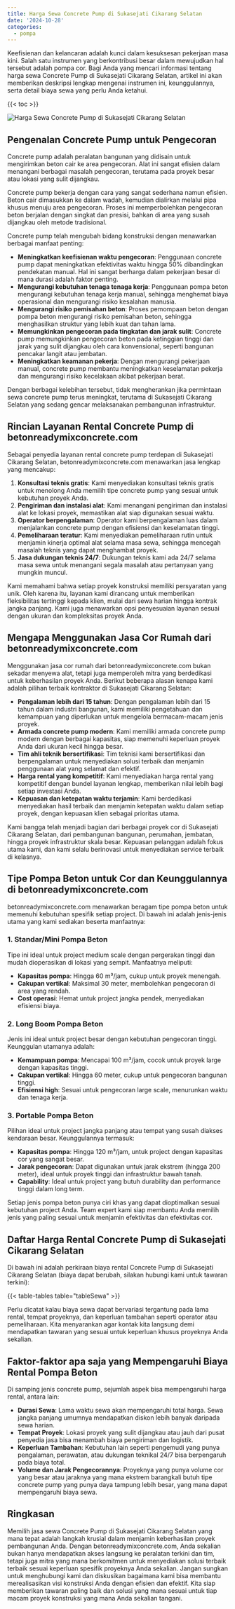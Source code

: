 ```yaml
---
title: Harga Sewa Concrete Pump di Sukasejati Cikarang Selatan
date: '2024-10-28'
categories:
  - pompa
---
```


Keefisienan dan kelancaran adalah kunci dalam kesuksesan pekerjaan masa kini. Salah satu instrumen yang berkontribusi besar dalam mewujudkan hal tersebut adalah pompa cor. Bagi Anda yang mencari informasi tentang harga sewa Concrete Pump di Sukasejati Cikarang Selatan, artikel ini akan memberikan deskripsi lengkap mengenai instrumen ini, keunggulannya, serta detail biaya sewa yang perlu Anda ketahui.

{{< toc >}}

![Harga Sewa Concrete Pump di Sukasejati Cikarang Selatan](https://betoncor8.github.io/pump/concrete-pump%20(24).png)

## Pengenalan Concrete Pump untuk Pengecoran

Concrete pump adalah peralatan bangunan yang didisain untuk mengirimkan beton cair ke area pengecoran. Alat ini sangat efisien dalam menangani berbagai masalah pengecoran, terutama pada proyek besar atau lokasi yang sulit dijangkau.

Concrete pump bekerja dengan cara yang sangat sederhana namun efisien. Beton cair dimasukkan ke dalam wadah, kemudian dialirkan melalui pipa khusus menuju area pengecoran. Proses ini memperbolehkan pengecoran beton berjalan dengan singkat dan presisi, bahkan di area yang susah dijangkau oleh metode tradisional.

Concrete pump telah mengubah bidang konstruksi dengan menawarkan berbagai manfaat penting:

- **Meningkatkan keefisienan waktu pengecoran**: Penggunaan concrete pump dapat meningkatkan efektivitas waktu hingga 50% dibandingkan pendekatan manual. Hal ini sangat berharga dalam pekerjaan besar di mana durasi adalah faktor penting.
- **Mengurangi kebutuhan tenaga tenaga kerja**: Penggunaan pompa beton mengurangi kebutuhan tenaga kerja manual, sehingga menghemat biaya operasional dan mengurangi risiko kesalahan manusia.
- **Mengurangi risiko pemisahan beton**: Proses pemompaan beton dengan pompa beton mengurangi risiko pemisahan beton, sehingga menghasilkan struktur yang lebih kuat dan tahan lama.
- **Memungkinkan pengecoran pada tingkatan dan jarak sulit**: Concrete pump memungkinkan pengecoran beton pada ketinggian tinggi dan jarak yang sulit dijangkau oleh cara konvensional, seperti bangunan pencakar langit atau jembatan.
- **Meningkatkan keamanan pekerja**: Dengan mengurangi pekerjaan manual, concrete pump membantu meningkatkan keselamatan pekerja dan mengurangi risiko kecelakaan akibat pekerjaan berat.

Dengan berbagai kelebihan tersebut, tidak mengherankan jika permintaan sewa concrete pump terus meningkat, terutama di Sukasejati Cikarang Selatan yang sedang gencar melaksanakan pembangunan infrastruktur.

## Rincian Layanan Rental Concrete Pump di betonreadymixconcrete.com

Sebagai penyedia layanan rental concrete pump terdepan di Sukasejati Cikarang Selatan, betonreadymixconcrete.com menawarkan jasa lengkap yang mencakup:

1. **Konsultasi teknis gratis**: Kami menyediakan konsultasi teknis gratis untuk menolong Anda memilih tipe concrete pump yang sesuai untuk kebutuhan proyek Anda.
2. **Pengiriman dan instalasi alat**: Kami menangani pengiriman dan instalasi alat ke lokasi proyek, memastikan alat siap digunakan sesuai waktu.
3. **Operator berpengalaman**: Operator kami berpengalaman luas dalam menjalankan concrete pump dengan efisiensi dan keselamatan tinggi.
4. **Pemeliharaan teratur**: Kami menyediakan pemeliharaan rutin untuk menjamin kinerja optimal alat selama masa sewa, sehingga mencegah masalah teknis yang dapat menghambat proyek.
5. **Jasa dukungan teknis 24/7**: Dukungan teknis kami ada 24/7 selama masa sewa untuk menangani segala masalah atau pertanyaan yang mungkin muncul.

Kami memahami bahwa setiap proyek konstruksi memiliki persyaratan yang unik. Oleh karena itu, layanan kami dirancang untuk memberikan fleksibilitas tertinggi kepada klien, mulai dari sewa harian hingga kontrak jangka panjang. Kami juga menawarkan opsi penyesuaian layanan sesuai dengan ukuran dan kompleksitas proyek Anda.

## Mengapa Menggunakan Jasa Cor Rumah dari betonreadymixconcrete.com

Menggunakan jasa cor rumah dari betonreadymixconcrete.com bukan sekadar menyewa alat, tetapi juga memperoleh mitra yang berdedikasi untuk keberhasilan proyek Anda. Berikut beberapa alasan kenapa kami adalah pilihan terbaik kontraktor di Sukasejati Cikarang Selatan:

- **Pengalaman lebih dari 15 tahun**: Dengan pengalaman lebih dari 15 tahun dalam industri bangunan, kami memiliki pengetahuan dan kemampuan yang diperlukan untuk mengelola bermacam-macam jenis proyek.
- **Armada concrete pump modern**: Kami memiliki armada concrete pump modern dengan berbagai kapasitas, siap memenuhi keperluan proyek Anda dari ukuran kecil hingga besar.
- **Tim ahli teknik bersertifikasi**: Tim teknisi kami bersertifikasi dan berpengalaman untuk menyediakan solusi terbaik dan menjamin penggunaan alat yang selamat dan efektif.
- **Harga rental yang kompetitif**: Kami menyediakan harga rental yang kompetitif dengan bundel layanan lengkap, memberikan nilai lebih bagi setiap investasi Anda.
- **Kepuasan dan ketepatan waktu terjamin**: Kami berdedikasi menyediakan hasil terbaik dan menjamin ketepatan waktu dalam setiap proyek, dengan kepuasan klien sebagai prioritas utama.

Kami bangga telah menjadi bagian dari berbagai proyek cor di Sukasejati Cikarang Selatan, dari pembangunan bangunan, perumahan, jembatan, hingga proyek infrastruktur skala besar. Kepuasan pelanggan adalah fokus utama kami, dan kami selalu berinovasi untuk menyediakan service terbaik di kelasnya.

## Tipe Pompa Beton untuk Cor dan Keunggulannya di betonreadymixconcrete.com

betonreadymixconcrete.com menawarkan beragam tipe pompa beton untuk memenuhi kebutuhan spesifik setiap project. Di bawah ini adalah jenis-jenis utama yang kami sediakan beserta manfaatnya:

### 1\. Standar/Mini Pompa Beton

Tipe ini ideal untuk project medium scale dengan pergerakan tinggi dan mudah dioperasikan di lokasi yang sempit. Manfaatnya meliputi:

- **Kapasitas pompa**: Hingga 60 m³/jam, cukup untuk proyek menengah.
- **Cakupan vertikal**: Maksimal 30 meter, membolehkan pengecoran di area yang rendah.
- **Cost operasi**: Hemat untuk project jangka pendek, menyediakan efisiensi biaya.

### 2\. Long Boom Pompa Beton

Jenis ini ideal untuk project besar dengan kebutuhan pengecoran tinggi. Keunggulan utamanya adalah:

- **Kemampuan pompa**: Mencapai 100 m³/jam, cocok untuk proyek large dengan kapasitas tinggi.
- **Cakupan vertikal**: Hingga 60 meter, cukup untuk pengecoran bangunan tinggi.
- **Efisiensi high**: Sesuai untuk pengecoran large scale, menurunkan waktu dan tenaga kerja.

### 3\. Portable Pompa Beton

Pilihan ideal untuk project jangka panjang atau tempat yang susah diakses kendaraan besar. Keunggulannya termasuk:

- **Kapasitas pompa**: Hingga 120 m³/jam, untuk project dengan kapasitas cor yang sangat besar.
- **Jarak pengecoran**: Dapat digunakan untuk jarak ekstrem (hingga 200 meter), ideal untuk proyek tinggi dan infrastruktur bawah tanah.
- **Capability**: Ideal untuk project yang butuh durability dan performance tinggi dalam long term.

Setiap jenis pompa beton punya ciri khas yang dapat dioptimalkan sesuai kebutuhan project Anda. Team expert kami siap membantu Anda memilih jenis yang paling sesuai untuk menjamin efektivitas dan efektivitas cor.

## Daftar Harga Rental Concrete Pump di Sukasejati Cikarang Selatan

Di bawah ini adalah perkiraan biaya rental Concrete Pump di Sukasejati Cikarang Selatan (biaya dapat berubah, silakan hubungi kami untuk tawaran terkini):

{{< table-tables table="tableSewa" >}}

Perlu dicatat kalau biaya sewa dapat bervariasi tergantung pada lama rental, tempat proyeknya, dan keperluan tambahan seperti operator atau pemeliharaan. Kita menyarankan agar kontak kita langsung demi mendapatkan tawaran yang sesuai untuk keperluan khusus proyeknya Anda sekalian.

## Faktor-faktor apa saja yang Mempengaruhi Biaya Rental Pompa Beton

Di samping jenis concrete pump, sejumlah aspek bisa mempengaruhi harga rental, antara lain:

- **Durasi Sewa**: Lama waktu sewa akan mempengaruhi total harga. Sewa jangka panjang umumnya mendapatkan diskon lebih banyak daripada sewa harian.
- **Tempat Proyek**: Lokasi proyek yang sulit dijangkau atau jauh dari pusat penyedia jasa bisa menambah biaya pengiriman dan logistik.
- **Keperluan Tambahan**: Kebutuhan lain seperti pengemudi yang punya pengalaman, perawatan, atau dukungan teknikal 24/7 bisa berpengaruh pada biaya total.
- **Volume dan Jarak Pengecorannya**: Proyeknya yang punya volume cor yang besar atau jaraknya yang mana ekstrem barangkali butuh tipe concrete pump yang punya daya tampung lebih besar, yang mana dapat mempengaruhi biaya sewa.

## Ringkasan

Memilih jasa sewa Concrete Pump di Sukasejati Cikarang Selatan yang mana tepat adalah langkah krusial dalam menjamin keberhasilan proyek pembangunan Anda. Dengan betonreadymixconcrete.com, Anda sekalian bukan hanya mendapatkan akses langsung ke peralatan terkini dan tim, tetapi juga mitra yang mana berkomitmen untuk menyediakan solusi terbaik terbaik sesuai keperluan spesifik proyeknya Anda sekalian. Jangan sungkan untuk menghubungi kami dan diskusikan bagaimana kami bisa membantu merealisasikan visi konstruksi Anda dengan efisien dan efektif. Kita siap memberikan tawaran paling baik dan solusi yang mana sesuai untuk tiap macam proyek konstruksi yang mana Anda sekalian tangani.
